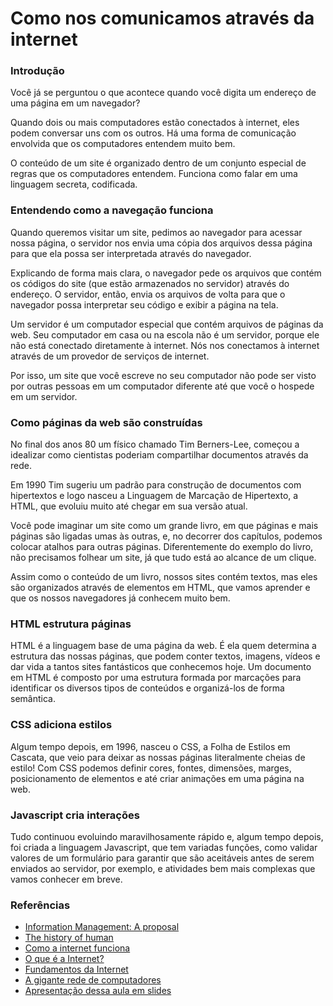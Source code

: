 # Como nos comunicamos através da internet

### Introdução

Você já se perguntou o que acontece quando você digita um endereço de uma página em um navegador?

Quando dois ou mais computadores estão conectados à internet, eles podem conversar uns com os outros. Há uma forma de comunicação envolvida que os computadores entendem muito bem.

O conteúdo de um site é organizado dentro de um conjunto especial de regras que os computadores entendem. Funciona como falar em uma linguagem secreta, codificada.

### Entendendo como a navegação funciona

Quando queremos visitar um site, pedimos ao navegador para acessar nossa página, o servidor nos envia uma cópia dos arquivos dessa página para que ela possa ser interpretada através do navegador.

Explicando de forma mais clara, o navegador pede os arquivos que contém os códigos do site \(que estão armazenados no servidor\) através do endereço. O servidor, então, envia os arquivos de volta para que o navegador possa interpretar seu código e exibir a página na tela.

Um servidor é um computador especial que contém arquivos de páginas da web. Seu computador em casa ou na escola não é um servidor, porque ele não está conectado diretamente à internet. Nós nos conectamos à internet através de um provedor de serviços de internet.

Por isso, um site que você escreve no seu computador não pode ser visto por outras pessoas em um computador diferente até que você o hospede em um servidor.

### Como páginas da web são construídas

No final dos anos 80 um físico chamado Tim Berners-Lee, começou a idealizar como cientistas poderiam compartilhar documentos através da rede.

Em 1990 Tim sugeriu um padrão para construção de documentos com hipertextos e logo nasceu a Linguagem de Marcação de Hipertexto, a HTML, que evoluiu muito até chegar em sua versão atual.

Você pode imaginar um site como um grande livro, em que páginas e mais páginas são ligadas umas às outras, e, no decorrer dos capítulos, podemos colocar atalhos para outras páginas. Diferentemente do exemplo do livro, não precisamos folhear um site, já que tudo está ao alcance de um clique.

Assim como o conteúdo de um livro, nossos sites contém textos, mas eles são organizados através de elementos em HTML, que vamos aprender e que os nossos navegadores já conhecem muito bem.

### HTML estrutura páginas

HTML é a linguagem base de uma página da web. É ela quem determina a estrutura das nossas páginas, que podem conter textos, imagens, vídeos e dar vida a tantos sites fantásticos que conhecemos hoje. Um documento em HTML é composto por uma estrutura formada por marcações para identificar os diversos tipos de conteúdos e organizá-los de forma semântica.

### CSS adiciona estilos

Algum tempo depois, em 1996, nasceu o CSS, a Folha de Estilos em Cascata, que veio para deixar as nossas páginas literalmente cheias de estilo! Com CSS podemos definir cores, fontes, dimensões, marges, posicionamento de elementos e até criar animações em uma página na web.

### Javascript cria interações

Tudo continuou evoluindo maravilhosamente rápido e, algum tempo depois, foi criada a linguagem Javascript, que tem variadas funções, como validar valores de um formulário para garantir que são aceitáveis antes de serem enviados ao servidor, por exemplo, e atividades bem mais complexas que vamos conhecer em breve.

### Referências

* [Information Management: A proposal](https://www.w3.org/History/1989/proposal.html)
* [The history of human](https://resilientwebdesign.com/chapter1/#nformation%20Management%3A%20A%20proposal%0Aby%20Tim%20Berners-Lee)
* [Como a internet funciona](https://developer.mozilla.org/en-US/docs/Learn/Getting_started_with_the_web/How_the_Web_works)
* [O que é a Internet?](https://www.youtube.com/watch?v=Dxcc6ycZ73M)
* [Fundamentos da Internet](http://internetfundamentals.com/)
* [A gigante rede de computadores](https://marksheet.io/internet.html)
* [Apresentação dessa aula em slides](https://slides.com/vainaweb/como-nos-comunicamos-atraves-da-internet)

